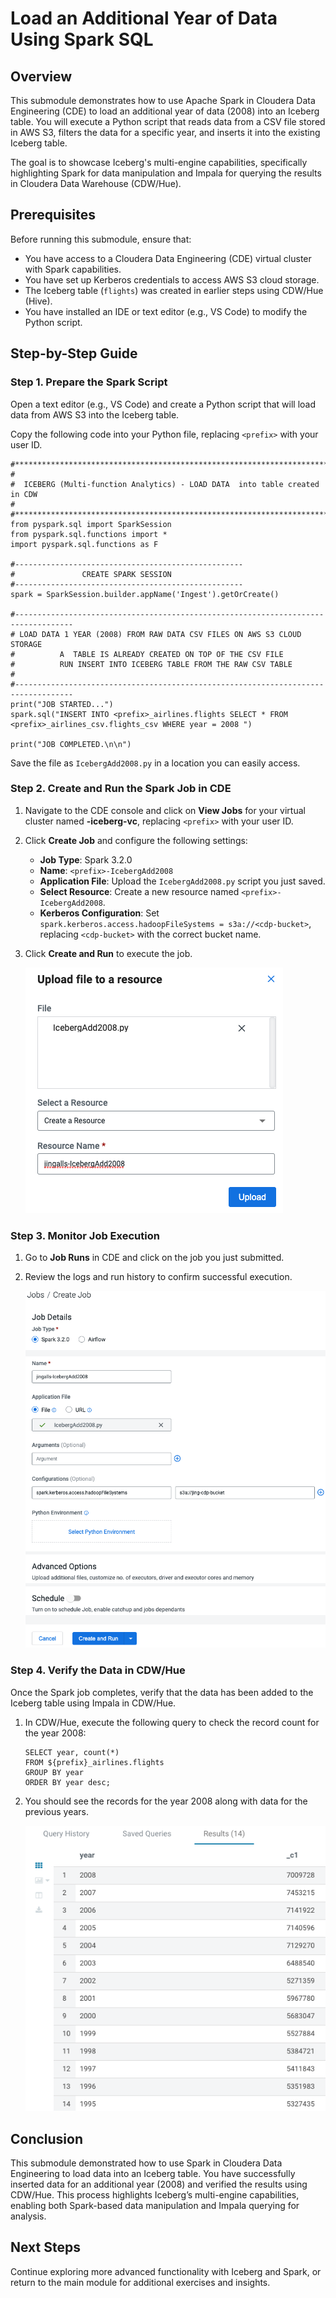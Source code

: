 # Load an Additional Year of Data Using Spark SQL

## Overview

This submodule demonstrates how to use Apache Spark in Cloudera Data Engineering (CDE) to load an additional year of data (2008) into an Iceberg table. You will execute a Python script that reads data from a CSV file stored in AWS S3, filters the data for a specific year, and inserts it into the existing Iceberg table.

The goal is to showcase Iceberg's multi-engine capabilities, specifically highlighting Spark for data manipulation and Impala for querying the results in Cloudera Data Warehouse (CDW/Hue).

## Prerequisites

Before running this submodule, ensure that:

- You have access to a Cloudera Data Engineering (CDE) virtual cluster with Spark capabilities.
- You have set up Kerberos credentials to access AWS S3 cloud storage.
- The Iceberg table (`flights`) was created in earlier steps using CDW/Hue (Hive).
- You have installed an IDE or text editor (e.g., VS Code) to modify the Python script.

## Step-by-Step Guide

### Step 1. Prepare the Spark Script

Open a text editor (e.g., VS Code) and create a Python script that will load data from AWS S3 into the Iceberg table.

Copy the following code into your Python file, replacing `<prefix>` with your user ID.

```
#****************************************************************************
# 
#  ICEBERG (Multi-function Analytics) - LOAD DATA  into table created in CDW
#
#***************************************************************************/
from pyspark.sql import SparkSession
from pyspark.sql.functions import *
import pyspark.sql.functions as F

#---------------------------------------------------
#               CREATE SPARK SESSION
#---------------------------------------------------
spark = SparkSession.builder.appName('Ingest').getOrCreate()

#-----------------------------------------------------------------------------------
# LOAD DATA 1 YEAR (2008) FROM RAW DATA CSV FILES ON AWS S3 CLOUD STORAGE
#          A  TABLE IS ALREADY CREATED ON TOP OF THE CSV FILE
#          RUN INSERT INTO ICEBERG TABLE FROM THE RAW CSV TABLE
#
#-----------------------------------------------------------------------------------
print("JOB STARTED...")
spark.sql("INSERT INTO <prefix>_airlines.flights SELECT * FROM <prefix>_airlines_csv.flights_csv WHERE year = 2008 ")

print("JOB COMPLETED.\n\n")
```

Save the file as `IcebergAdd2008.py` in a location you can easily access.

### Step 2. Create and Run the Spark Job in CDE

1. Navigate to the CDE console and click on **View Jobs** for your virtual cluster named **<prefix>-iceberg-vc**, replacing `<prefix>` with your user ID.
2. Click **Create Job** and configure the following settings:
   - **Job Type**: Spark 3.2.0
   - **Name**: `<prefix>-IcebergAdd2008`
   - **Application File**: Upload the `IcebergAdd2008.py` script you just saved.
   - **Select Resource**: Create a new resource named `<prefix>-IcebergAdd2008`.
   - **Kerberos Configuration**: Set `spark.kerberos.access.hadoopFileSystems = s3a://<cdp-bucket>`, replacing `<cdp-bucket>` with the correct bucket name.
   
3. Click **Create and Run** to execute the job.

   ![Upload File (Python)](../../images/63.png)

### Step 3. Monitor Job Execution

1. Go to **Job Runs** in CDE and click on the job you just submitted.
2. Review the logs and run history to confirm successful execution.

   ![CDE Job Run](../../images/62.png)

### Step 4. Verify the Data in CDW/Hue

Once the Spark job completes, verify that the data has been added to the Iceberg table using Impala in CDW/Hue.

1. In CDW/Hue, execute the following query to check the record count for the year 2008:
   ```
   SELECT year, count(*)
   FROM ${prefix}_airlines.flights
   GROUP BY year
   ORDER BY year desc;
   ```

2. You should see the records for the year 2008 along with data for the previous years.

   ![Query Results](../../images/64.png)

## Conclusion

This submodule demonstrated how to use Spark in Cloudera Data Engineering to load data into an Iceberg table. You have successfully inserted data for an additional year (2008) and verified the results using CDW/Hue. This process highlights Iceberg’s multi-engine capabilities, enabling both Spark-based data manipulation and Impala querying for analysis.

## Next Steps

Continue exploring more advanced functionality with Iceberg and Spark, or return to the main module for additional exercises and insights.
